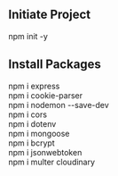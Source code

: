 ## Initiate Project
npm init -y  

## Install Packages
npm i express  
npm i cookie-parser  
npm i nodemon --save-dev  
npm i cors  
npm i dotenv  
npm i mongoose  
npm i bcrypt  
npm i jsonwebtoken  
npm i multer cloudinary  
